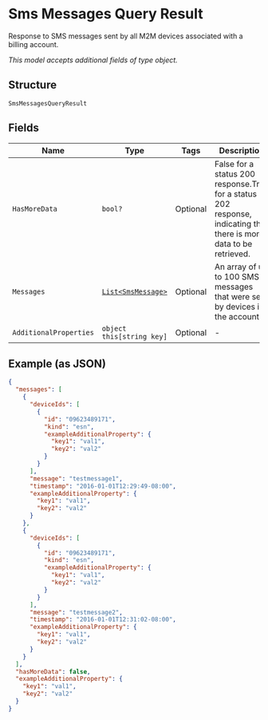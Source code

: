 
# Sms Messages Query Result

Response to SMS messages sent by all M2M devices associated with a billing account.

*This model accepts additional fields of type object.*

## Structure

`SmsMessagesQueryResult`

## Fields

| Name | Type | Tags | Description |
|  --- | --- | --- | --- |
| `HasMoreData` | `bool?` | Optional | False for a status 200 response.True for a status 202 response, indicating that there is more data to be retrieved. |
| `Messages` | [`List<SmsMessage>`](../../doc/models/sms-message.md) | Optional | An array of up to 100 SMS messages that were sent by devices in the account. |
| `AdditionalProperties` | `object this[string key]` | Optional | - |

## Example (as JSON)

```json
{
  "messages": [
    {
      "deviceIds": [
        {
          "id": "09623489171",
          "kind": "esn",
          "exampleAdditionalProperty": {
            "key1": "val1",
            "key2": "val2"
          }
        }
      ],
      "message": "testmessage1",
      "timestamp": "2016-01-01T12:29:49-08:00",
      "exampleAdditionalProperty": {
        "key1": "val1",
        "key2": "val2"
      }
    },
    {
      "deviceIds": [
        {
          "id": "09623489171",
          "kind": "esn",
          "exampleAdditionalProperty": {
            "key1": "val1",
            "key2": "val2"
          }
        }
      ],
      "message": "testmessage2",
      "timestamp": "2016-01-01T12:31:02-08:00",
      "exampleAdditionalProperty": {
        "key1": "val1",
        "key2": "val2"
      }
    }
  ],
  "hasMoreData": false,
  "exampleAdditionalProperty": {
    "key1": "val1",
    "key2": "val2"
  }
}
```

